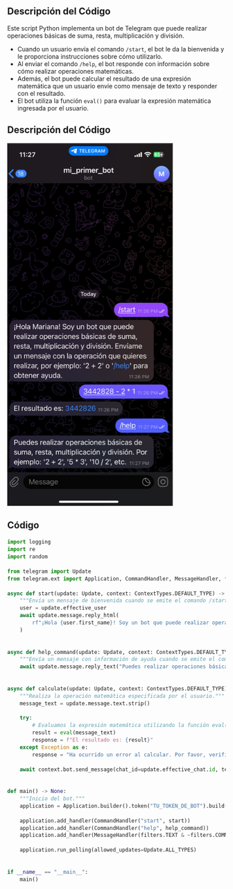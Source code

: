 ## Descripción del Código
Este script Python implementa un bot de Telegram que puede realizar operaciones básicas de suma, resta, multiplicación y división. 
- Cuando un usuario envía el comando `/start`, el bot le da la bienvenida y le proporciona instrucciones sobre cómo utilizarlo. 
- Al enviar el comando `/help`, el bot responde con información sobre cómo realizar operaciones matemáticas. 
- Además, el bot puede calcular el resultado de una expresión matemática que un usuario envíe como mensaje de texto y responder con el resultado. 
- El bot utiliza la función `eval()` para evaluar la expresión matemática ingresada por el usuario.

## Descripción del Código

![Evidencia](https://github.com/Marr1731/ActividadesLenguajesAutonomas/blob/main/img/evidencia.png)


## Código
```python
import logging
import re
import random

from telegram import Update
from telegram.ext import Application, CommandHandler, MessageHandler, filters, ContextTypes

async def start(update: Update, context: ContextTypes.DEFAULT_TYPE) -> None:
    """Envía un mensaje de bienvenida cuando se emite el comando /start."""
    user = update.effective_user
    await update.message.reply_html(
        rf"¡Hola {user.first_name}! Soy un bot que puede realizar operaciones básicas de suma, resta, multiplicación y división. Envíame un mensaje con la operación que quieres realizar, por ejemplo: '2 + 2' o '/help' para obtener ayuda."
    )


async def help_command(update: Update, context: ContextTypes.DEFAULT_TYPE) -> None:
    """Envía un mensaje con información de ayuda cuando se emite el comando /help."""
    await update.message.reply_text("Puedes realizar operaciones básicas de suma, resta, multiplicación y división. Por ejemplo: '2 + 2', '5 * 3', '10 / 2', etc.")


async def calculate(update: Update, context: ContextTypes.DEFAULT_TYPE) -> None:
    """Realiza la operación matemática especificada por el usuario."""
    message_text = update.message.text.strip()
    
    try:
        # Evaluamos la expresión matemática utilizando la función eval()
        result = eval(message_text)
        response = f"El resultado es: {result}"
    except Exception as e:
        response = "Ha ocurrido un error al calcular. Por favor, verifica la expresión e inténtalo de nuevo."

    await context.bot.send_message(chat_id=update.effective_chat.id, text=response)


def main() -> None:
    """Inicio del bot."""
    application = Application.builder().token("TU_TOKEN_DE_BOT").build()  # Reemplaza "TU_TOKEN_DE_BOT" con tu token de bot de Telegram

    application.add_handler(CommandHandler("start", start))
    application.add_handler(CommandHandler("help", help_command))
    application.add_handler(MessageHandler(filters.TEXT & ~filters.COMMAND, calculate))

    application.run_polling(allowed_updates=Update.ALL_TYPES)


if __name__ == "__main__":
    main()
